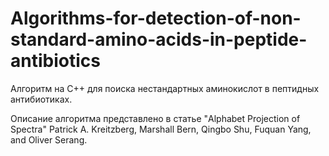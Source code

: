 # Algorithms-for-detection-of-non-standard-amino-acids-in-peptide-antibiotics

Алгоритм на C++ для поиска нестандартных аминокислот в пептидных антибиотиках. 

Описание алгоритма представлено в статье "Alphabet Projection of Spectra" Patrick A. Kreitzberg, Marshall Bern, Qingbo Shu, Fuquan Yang, and Oliver Serang.
